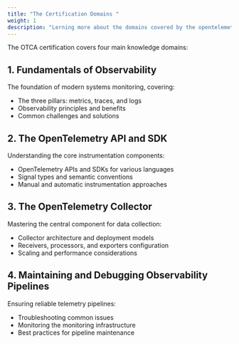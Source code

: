 ```yaml
---
title: "The Certification Domains "
weight: 1
description: "Lerning more about the domains covered by the opentelemetry certification."
---
```


The OTCA certification covers four main knowledge domains:

## 1. Fundamentals of Observability

The foundation of modern systems monitoring, covering:

- The three pillars: metrics, traces, and logs
- Observability principles and benefits
- Common challenges and solutions

## 2. The OpenTelemetry API and SDK

Understanding the core instrumentation components:

- OpenTelemetry APIs and SDKs for various languages
- Signal types and semantic conventions
- Manual and automatic instrumentation approaches

## 3. The OpenTelemetry Collector

Mastering the central component for data collection:

- Collector architecture and deployment models
- Receivers, processors, and exporters configuration
- Scaling and performance considerations

## 4. Maintaining and Debugging Observability Pipelines

Ensuring reliable telemetry pipelines:

- Troubleshooting common issues
- Monitoring the monitoring infrastructure
- Best practices for pipeline maintenance
